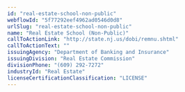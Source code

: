 ```yaml
---
id: "real-estate-school-non-public"
webflowId: "5f77292eef4962ad0546d0d8"
urlSlug: "real-estate-school-non-public"
name: "Real Estate School (Non-Public)"
callToActionLink: "http://state.nj.us/dobi/remnu.shtml"
callToActionText: ""
issuingAgency: "Department of Banking and Insurance"
issuingDivision: "Real Estate Commission"
divisionPhone: "(609) 292-7272"
industryId: "Real Estate"
licenseCertificationClassification: "LICENSE"
---
```

